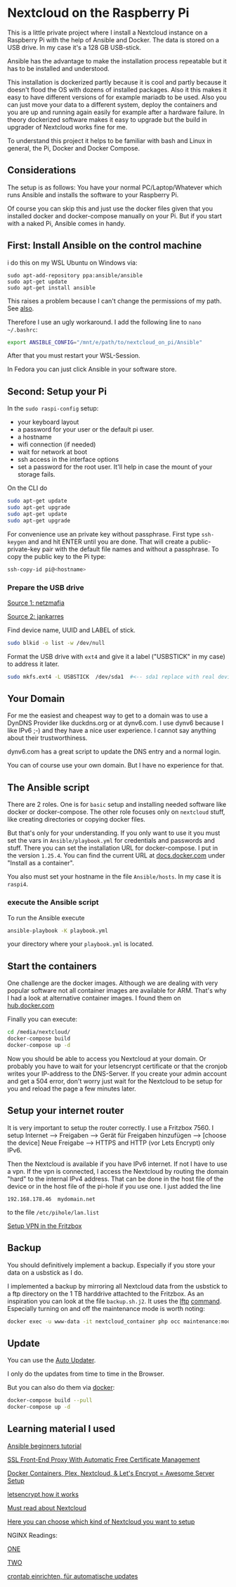 # Nextcloud on the Raspberry Pi
This is a little private project where I install a Nextcloud instance on a
Raspberry Pi with the help of Ansible and Docker. The data is stored on a
USB drive. In my case it's a 128 GB USB-stick.

Ansible has the advantage to make the installation process repeatable but it
has to be installed and understood.

This installation is dockerized partly because it is cool and partly because it
doesn't flood the OS with dozens of installed packages. Also it this makes it
easy to have different versions of for example mariadb to be used. Also you can
just move your data to a different system, deploy the containers and you are up
and running again easily for example after a hardware failure. In theory
dockerized software makes it easy to upgrade but the build in upgrader of
Nextcloud works fine for me.

To understand this project it helps to be familiar with bash and Linux in
general, the Pi, Docker and Docker Compose.

## Considerations
The setup is as follows: You have your normal PC/Laptop/Whatever which runs
Ansible and installs the software to your Raspberry Pi.

Of course you can skip this and just use the docker files given that you
installed docker and docker-compose manually on your Pi. But if you start with
a naked Pi, Ansible comes in handy.



## First: Install Ansible on the control machine
i do this on my WSL Ubuntu on Windows via:
```
sudo apt-add-repository ppa:ansible/ansible
sudo apt-get update
sudo apt-get install ansible
```

This raises a problem because I can't change the permissions of my path. See
[also](https://docs.ansible.com/ansible/devel/reference_appendices/config.html#cfg-in-world-writable-dir).

Therefore I use an ugly workaround. I add the following line to
`nano ~/.bashrc`:

```bash
export ANSIBLE_CONFIG="/mnt/e/path/to/nextcloud_on_pi/Ansible"
```
After that you must restart your WSL-Session.

In Fedora you can just click Ansible in your software store.

## Second: Setup your Pi

In the `sudo raspi-config` setup:
* your keyboard layout
* a password for your user or the default pi user.
* a hostname
* wifi connection (if needed)
* wait for network at boot
* ssh access in the interface options
* set a password for the root user. It'll help in case the mount of your storage fails.

On the CLI do
```bash
sudo apt-get update
sudo apt-get upgrade
sudo apt-get update
sudo apt-get upgrade
```

For convenience use an private key without passphrase. First type `ssh-keygen`
and and hit ENTER until you are done. That will create a public-private-key pair
with the default file names and without a passphrase. To copy the public key to
the Pi type:

```bash
ssh-copy-id pi@<hostname>
```

### Prepare the USB drive

[Source 1: netzmafia](http://www.netzmafia.de/skripten/hardware/RasPi/RasPi_Laufwerke.html)

[Source 2: jankarres](https://jankarres.de/2013/01/raspberry-pi-usb-stick-und-usb-festplatte-einbinden/)

Find device name, UUID and LABEL of stick.
```bash
sudo blkid -o list -w /dev/null
```

Format the USB drive with `ext4` and give it a label ("USBSTICK" in my case) to
address it later.
```bash
sudo mkfs.ext4 -L USBSTICK  /dev/sda1  #<-- sda1 replace with real device name
```

## Your Domain
For me the easiest and cheapest way to get to a domain was to use a DynDNS
Provider like duckdns.org or at dynv6.com. I use dynv6 because I like IPv6 ;-)
and they have a nice user experience. I cannot say anything about their
trustworthiness.

dynv6.com has a great script to update the DNS entry and a normal login.

You can of course use your own domain. But I have no experience for that.

## The Ansible script
There are 2 roles. One is for `basic` setup and installing needed software like
docker or docker-compose. The other role focuses only on `nextcloud` stuff, like
creating directories or copying docker files.

But that's only for your understanding. If you only want to use it you must set
the vars in `Ansible/playbook.yml` for credentials and passwords and stuff.
There you can set the installation URL for docker-compose. I put in the version
`1.25.4`. You can find the current URL at
[docs.docker.com](https://docs.docker.com/compose/install/#alternative-install-options)
under "Install as a container".

You also must set your hostname in the file `Ansible/hosts`. In my case it is
`raspi4`.

### execute the Ansible script
To run the Ansible execute
```bash
ansible-playbook -K playbook.yml
```
your directory where your `playbook.yml` is located.

## Start the containers
One challenge are the docker images. Although we are dealing with very popular software not all container images are available for ARM. That's why I had a look
 at alternative container images. I found them on
 [hub.docker.com](https://hub.docker.com/)

Finally you can execute:
```bash
cd /media/nextcloud/
docker-compose build
docker-compose up -d
```

Now you should be able to access you Nextcloud at your domain. Or probably you have to wait for your letsencrypt certificate or that the cronjob writes your IP-address to the DNS-Server. If you create your admin account and get a 504 error, don't worry just wait for the Nextcloud to be setup for you and reload the page a few minutes later.

## Setup your internet router
It is very important to setup the router correctly. I use a Fritzbox 7560.
I setup Internet --> Freigaben --> Gerät für Freigaben hinzufügen -->
[choose the device] Neue Freigabe --> HTTPS and HTTP (vor Lets Encrypt) only
IPv6.

Then the Nextcloud is available if you have IPv6 internet. If not I have to use
a vpn. If the vpn is connected, I access the Nextcloud by routing the domain
"hard" to the internal IPv4 address. That can be done in the host file of the
device or in the host file of the pi-hole if you use one. I just added the line

```
192.168.178.46  mydomain.net
```

to the file `/etc/pihole/lan.list`

[Setup VPN in the Fritzbox](https://avm.de/service/vpn/praxis-tipps/vpn-verbindung-zur-fritzbox-unter-windows-einrichten-fritzfernzugang/)

## Backup
You should definitively implement a backup. Especially if you store your data
on a usbstick as I do.

I implemented a backup by mirroring all Nextcloud data from the usbstick to a
ftp directory on the 1 TB harddrive attachted to the Fritzbox. As an inspiration
you can look at the file `backup.sh.j2`. It uses the
[lftp](https://www.lifewire.com/lftp-linux-command-4093434)
[command](https://lftp.yar.ru/lftp-man.html). Especially turning on and off
the maintenance mode is worth noting:
```bash
docker exec -u www-data -it nextcloud_container php occ maintenance:mode --on
```

## Update
You can use the
[Auto Updater](https://docs.nextcloud.com/server/stable/admin_manual/maintenance/update.html).

I only do the updates from time to time in the Browser. 

But you can also do them
via [docker](https://github.com/nextcloud/docker/tree/master/.examples):
```bash
docker-compose build --pull
docker-compose up -d
```

## Learning material I used
[Ansible beginners tutorial](https://www.youtube.com/watch?v=pRZA9ymZXn0&index=2&list=PLFiccIuLB0OiWh7cbryhCaGPoqjQ62NpU)

[SSL Front-End Proxy With Automatic Free Certificate Management](https://github.com/DanielDent/docker-nginx-ssl-proxy)

[Docker Containers, Plex, Nextcloud, & Let's Encrypt = Awesome Server Setup](https://www.youtube.com/watch?v=geyXNXJ1S6A&list=WL&index=9&t=0s)

[letsencrypt how it works](https://letsencrypt.org/how-it-works/)

[Must read about Nextcloud](https://github.com/nextcloud/docker)

[Here you can choose which kind of Nextcloud you want to setup](https://github.com/nextcloud/docker/tree/master/.examples/docker-compose)


NGINX Readings:

[ONE](https://nginx.org/en/docs/beginners_guide.html)

[TWO](https://dev.to/domysee/setting-up-a-reverse-proxy-with-nginx-and-docker-compose-29jg)

[crontab einrichten, für automatische updates](https://github.com/pi-hole/docker-pi-hole/blob/master/docker-pi-hole.cron)
